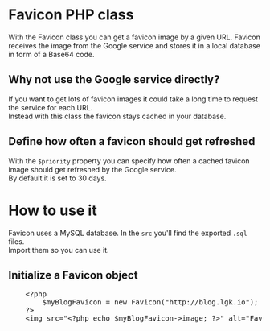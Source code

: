 <h1>Favicon PHP class</h1>

<p>
	With the Favicon class you can get a favicon image by a given URL. Favicon receives the image from the Google service and stores it in
	a local database in form of a Base64 code.
</p>

<h2>Why not use the Google service directly?</h2>

<p>
	If you want to get lots of favicon images it could take a long time to request the service for each URL.<br>
	Instead with this class the favicon stays cached in your database.
</p>

<h2>Define how often a favicon should get refreshed</h2>

<p>
	With the <code>$priority</code> property you can specify how often a cached favicon image should get refreshed by the Google service.<br>
	By default it is set to 30 days.
</p>

<h1>How to use it</h2>

<p>
	Favicon uses a MySQL database. In the <code>src</code> you'll find the exported <code>.sql</code> files.<br>
	Import them so you can use it.
</p>

<h2>Initialize a Favicon object</h2>

<pre>
	&lt;?php
		$myBlogFavicon = new Favicon("http://blog.lgk.io");
	?&gt;
	&lt;img src="&lt;?php echo $myBlogFavicon->image; ?&gt;" alt="Favicon"&gt;
</pre>